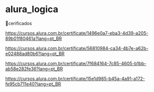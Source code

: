 # alura_logica

📑cerificados

https://cursos.alura.com.br/certificate/1496e0a7-eba3-4d39-a205-89b01f80461a?lang=pt_BR

https://cursos.alura.com.br/certificate/56810984-ca34-4b7e-a62b-e02488ad80b6?lang=pt_BR

https://cursos.alura.com.br/certificate/7f684164-7c85-4605-b1bb-ab58e282fe36?lang=pt_BR

https://cursos.alura.com.br/certificate/15e1d985-b45a-4a91-a172-fe95cb711e40?lang=pt_BR
